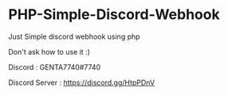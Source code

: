 # PHP-Simple-Discord-Webhook
Just Simple discord webhook using php


Don't ask how to use it :)

Discord : GENTA7740#7740

Discord Server : https://discord.gg/HtpPDnV
